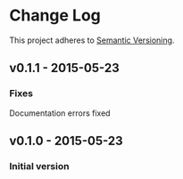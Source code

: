 # Change Log

This project adheres to [Semantic Versioning](http://semver.org/).

## v0.1.1 - 2015-05-23
### Fixes

Documentation errors fixed

## v0.1.0 - 2015-05-23
### Initial version

